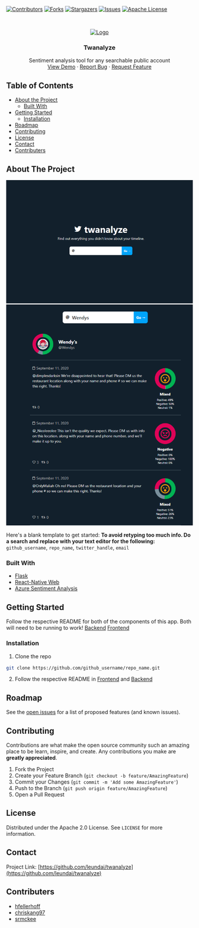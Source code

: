 <!--
*** Thanks for checking out this README Template. If you have a suggestion that would
*** make this better, please fork the repo and create a pull request or simply open
*** an issue with the tag "enhancement".
*** Thanks again! Now go create something AMAZING! :D
***
***
***
*** To avoid retyping too much info. Do a search and replace for the following:
*** github_username, repo_name, twitter_handle, email
-->





<!-- PROJECT SHIELDS -->
<!--
*** I'm using markdown "reference style" links for readability.
*** Reference links are enclosed in brackets [ ] instead of parentheses ( ).
*** See the bottom of this document for the declaration of the reference variables
*** for contributors-url, forks-url, etc. This is an optional, concise syntax you may use.
*** https://www.markdownguide.org/basic-syntax/#reference-style-links
-->
[![Contributors][contributors-shield]][contributors-url]
[![Forks][forks-shield]][forks-url]
[![Stargazers][stars-shield]][stars-url]
[![Issues][issues-shield]][issues-url]
[![Apache License][license-shield]][license-url]



<!-- PROJECT LOGO -->
<br />
<p align="center">
  <a href="https://github.com/leundai/twanalyze">
    <img src="https://twemoji.twitter.com/content/dam/twemoji-twitter/Twitter_Social_Icon_Circle_Color.png.twimg.1920.png" alt="Logo" width="80" height="80">
  </a>

  <h3 align="center">Twanalyze</h3>

  <p align="center">
    Sentiment analysis tool for any searchable public account
    <br />
    <a href="https://twanalyze.netlify.app">View Demo</a>
    ·
    <a href="https://github.com/github_username/repo_name/issues">Report Bug</a>
    ·
    <a href="https://github.com/github_username/repo_name/issues">Request Feature</a>
  </p>
</p>



<!-- TABLE OF CONTENTS -->
## Table of Contents

* [About the Project](#about-the-project)
  * [Built With](#built-with)
* [Getting Started](#getting-started)
  * [Installation](#installation)
* [Roadmap](#roadmap)
* [Contributing](#contributing)
* [License](#license)
* [Contact](#contact)
* [Contributers](#contributers)



<!-- ABOUT THE PROJECT -->
## About The Project

[![Twanalyze Screen Shot][product-screenshot]](https://twanalyze.netlify.app/)
[![Sentiment Screen shot][product-screenshot2]](https://twanalyze.netlify.app/)


Here's a blank template to get started:
**To avoid retyping too much info. Do a search and replace with your text editor for the following:**
`github_username`, `repo_name`, `twitter_handle`, `email`


### Built With

* [Flask](https://flask.palletsprojects.com/en/1.1.x/)
* [React-Native Web](https://github.com/necolas/react-native-web)
* [Azure Sentiment Analysis](https://github.com/necolas/react-native-web)



<!-- GETTING STARTED -->
## Getting Started

Follow the respective README for both of the components of this app. Both will need to be running to work!
[Backend](https://github.com/Leundai/twanalyze/tree/main/backend)
[Frontend](https://github.com/Leundai/twanalyze/tree/main/frontend)

### Installation

1. Clone the repo
```sh
git clone https://github.com/github_username/repo_name.git
```
2. Follow the respective README in [Frontend](https://github.com/Leundai/twanalyze/tree/main/frontend) and [Backend](https://github.com/Leundai/twanalyze/tree/main/backend)


<!-- ROADMAP -->
## Roadmap

See the [open issues](https://github.com/leundai/twanalyze/issues) for a list of proposed features (and known issues).



<!-- CONTRIBUTING -->
## Contributing

Contributions are what make the open source community such an amazing place to be learn, inspire, and create. Any contributions you make are **greatly appreciated**.

1. Fork the Project
2. Create your Feature Branch (`git checkout -b feature/AmazingFeature`)
3. Commit your Changes (`git commit -m 'Add some AmazingFeature'`)
4. Push to the Branch (`git push origin feature/AmazingFeature`)
5. Open a Pull Request



<!-- LICENSE -->
## License

Distributed under the Apache 2.0 License. See `LICENSE` for more information.



<!-- CONTACT -->
## Contact

Project Link: [https://github.com/leundai/twanalyze](https://github.com/leundai/twanalyze)



<!-- ACKNOWLEDGEMENTS -->
## Contributers

* [hfellerhoff](https://github.com/hfellerhoff)
* [chriskang97](https://github.com/chriskang97)
* [srmckee](https://github.com/srmckee)





<!-- MARKDOWN LINKS & IMAGES -->
<!-- https://www.markdownguide.org/basic-syntax/#reference-style-links -->
[contributors-shield]: https://img.shields.io/github/contributors/leundai/twanalyze.svg?style=flat-square
[contributors-url]: https://github.com/leundai/twanalyze/graphs/contributors
[forks-shield]: https://img.shields.io/github/forks/leundai/twanalyze.svg?style=flat-square
[forks-url]: https://github.com/Leundai/twanalyze/network/members
[stars-shield]: https://img.shields.io/github/stars/leundai/twanalyze.svg?style=flat-square
[stars-url]: https://github.com/Leundai/twanalyze/stargazers
[issues-shield]: https://img.shields.io/github/issues/leundai/twanalyze.svg?style=flat-square
[issues-url]: https://github.com/Leundai/twanalyze/issues
[license-shield]: https://img.shields.io/github/license/leundai/twanalyze.svg?style=flat-square
[license-url]: https://github.com/Leundai/twanalyze/blob/main/LICENSE
[product-screenshot]: image.png
[product-screenshot2]: screenshot.png
